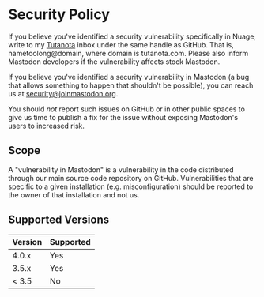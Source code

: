 # Security Policy

If you believe you've identified a security vulnerability specifically in Nuage, write to my [Tutanota](https://tutanota.com/) inbox under the same handle as GitHub. That is, nametoolong@domain, where domain is tutanota.com. Please also inform Mastodon developers if the vulnerability affects stock Mastodon.

If you believe you've identified a security vulnerability in Mastodon (a bug that allows something to happen that shouldn't be possible), you can reach us at <security@joinmastodon.org>.

You should *not* report such issues on GitHub or in other public spaces to give us time to publish a fix for the issue without exposing Mastodon's users to increased risk.

## Scope

A "vulnerability in Mastodon" is a vulnerability in the code distributed through our main source code repository on GitHub. Vulnerabilities that are specific to a given installation (e.g. misconfiguration) should be reported to the owner of that installation and not us.

## Supported Versions

| Version | Supported |
| ------- | ----------|
| 4.0.x   | Yes       |
| 3.5.x   | Yes       |
| < 3.5   | No        |
